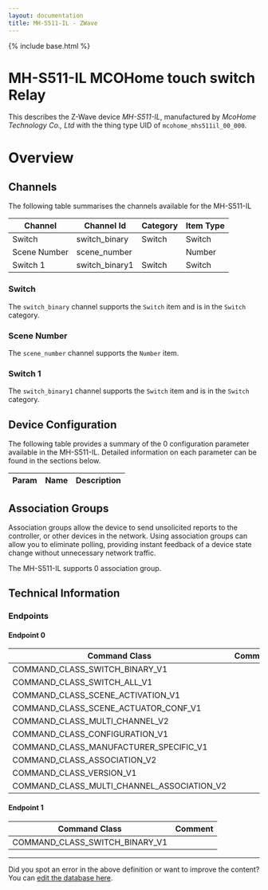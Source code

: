 ```yaml
---
layout: documentation
title: MH-S511-IL - ZWave
---
```


{% include base.html %}

# MH-S511-IL MCOHome touch switch Relay
This describes the Z-Wave device *MH-S511-IL*, manufactured by *McoHome Technology Co., Ltd* with the thing type UID of ```mcohome_mhs511il_00_000```.

# Overview

## Channels
The following table summarises the channels available for the MH-S511-IL

| Channel | Channel Id | Category | Item Type |
|---------|------------|----------|-----------|
| Switch | switch_binary | Switch | Switch | 
| Scene Number | scene_number |  | Number | 
| Switch 1 | switch_binary1 | Switch | Switch | 

### Switch
The ```switch_binary``` channel supports the ```Switch``` item and is in the ```Switch``` category.

### Scene Number
The ```scene_number``` channel supports the ```Number``` item.

### Switch 1
The ```switch_binary1``` channel supports the ```Switch``` item and is in the ```Switch``` category.



## Device Configuration
The following table provides a summary of the 0 configuration parameter available in the MH-S511-IL.
Detailed information on each parameter can be found in the sections below.

| Param | Name  | Description |
|-------|-------|-------------|

## Association Groups
Association groups allow the device to send unsolicited reports to the controller, or other devices in the network. Using association groups can allow you to eliminate polling, providing instant feedback of a device state change without unnecessary network traffic.

The MH-S511-IL supports 0 association group.

## Technical Information

### Endpoints

#### Endpoint 0

| Command Class | Comment |
|---------------|---------|
| COMMAND_CLASS_SWITCH_BINARY_V1| |
| COMMAND_CLASS_SWITCH_ALL_V1| |
| COMMAND_CLASS_SCENE_ACTIVATION_V1| |
| COMMAND_CLASS_SCENE_ACTUATOR_CONF_V1| |
| COMMAND_CLASS_MULTI_CHANNEL_V2| |
| COMMAND_CLASS_CONFIGURATION_V1| |
| COMMAND_CLASS_MANUFACTURER_SPECIFIC_V1| |
| COMMAND_CLASS_ASSOCIATION_V2| |
| COMMAND_CLASS_VERSION_V1| |
| COMMAND_CLASS_MULTI_CHANNEL_ASSOCIATION_V2| |
#### Endpoint 1

| Command Class | Comment |
|---------------|---------|
| COMMAND_CLASS_SWITCH_BINARY_V1| |

---

Did you spot an error in the above definition or want to improve the content?
You can [edit the database here](http://www.cd-jackson.com/index.php/zwave/zwave-device-database/zwave-device-list/devicesummary/690).
